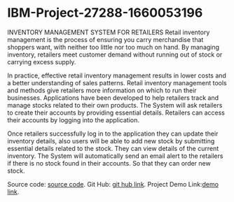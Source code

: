 # IBM-Project-27288-1660053196
 INVENTORY MANAGEMENT SYSTEM FOR RETAILERS
 Retail inventory management is the process of ensuring you carry merchandise that shoppers want, with neither too little nor too much on hand. By managing inventory, retailers meet customer demand without running out of stock or carrying excess supply.


In practice, effective retail inventory management results in lower costs and a better understanding of sales patterns. Retail inventory management tools and methods give retailers more information on which to run their businesses. Applications have been developed to help retailers track and manage stocks related to their own products. The System will ask retailers to create their accounts by providing essential details. Retailers can access their accounts by logging into the application.


Once retailers successfully log in to the application they can update their inventory details, also users will be able to add new stock by submitting essential details related to the stock. They can view details of the current inventory. The System will automatically send an email alert to the retailers if there is no stock found in their accounts.  So that they can order new stock.
 
 
 
 
 
Source code: [source code](https://drive.google.com/drive/folders/10ENMvzk-xRRzo5duUclJVqmwzUVD0Ms2?usp=share_link).
Git Hub: [git hub link](https://github.com/IBM-EPBL/IBM-Project-27288-1660053196).
Project Demo Link:[demo link](https://youtu.be/4uRBmTwVlzE).

